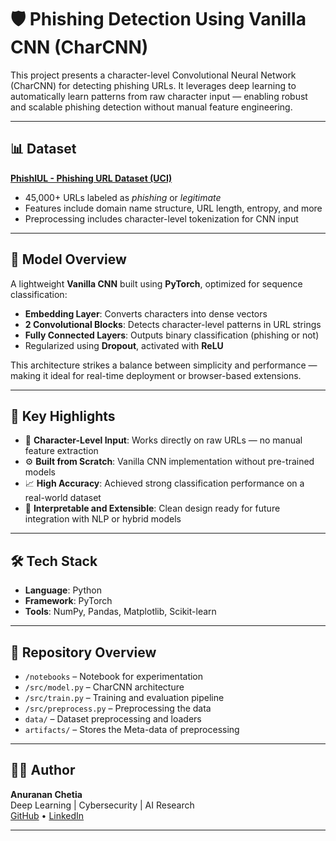 # 🛡️ Phishing Detection Using Vanilla CNN (CharCNN)

This project presents a character-level Convolutional Neural Network (CharCNN) for detecting phishing URLs. It leverages deep learning to automatically learn patterns from raw character input — enabling robust and scalable phishing detection without manual feature engineering.

---

## 📊 Dataset

**[PhishIUL - Phishing URL Dataset (UCI)](https://archive.ics.uci.edu/dataset/967/phiusiil+phishing+url+dataset)**  
- 45,000+ URLs labeled as *phishing* or *legitimate*  
- Features include domain name structure, URL length, entropy, and more  
- Preprocessing includes character-level tokenization for CNN input

---

## 🧠 Model Overview

A lightweight **Vanilla CNN** built using **PyTorch**, optimized for sequence classification:

- **Embedding Layer**: Converts characters into dense vectors  
- **2 Convolutional Blocks**: Detects character-level patterns in URL strings  
- **Fully Connected Layers**: Outputs binary classification (phishing or not)  
- Regularized using **Dropout**, activated with **ReLU**

This architecture strikes a balance between simplicity and performance — making it ideal for real-time deployment or browser-based extensions.

---

## 🚀 Key Highlights

- 📌 **Character-Level Input**: Works directly on raw URLs — no manual feature extraction
- ⚙️ **Built from Scratch**: Vanilla CNN implementation without pre-trained models
- 📈 **High Accuracy**: Achieved strong classification performance on a real-world dataset
- 🔬 **Interpretable and Extensible**: Clean design ready for future integration with NLP or hybrid models

---

## 🛠️ Tech Stack

- **Language**: Python  
- **Framework**: PyTorch  
- **Tools**: NumPy, Pandas, Matplotlib, Scikit-learn

---

## 📂 Repository Overview

- `/notebooks` – Notebook for experimentation
- `/src/model.py` – CharCNN architecture  
- `/src/train.py` – Training and evaluation pipeline  
- `/src/preprocess.py` – Preprocessing the data
- `data/` – Dataset preprocessing and loaders  
- `artifacts/` – Stores the Meta-data of preprocessing

---

## 👨‍💻 Author

**Anuranan Chetia**  
Deep Learning | Cybersecurity | AI Research  
[GitHub](https://github.com/Adderalfox) • [LinkedIn](https://www.linkedin.com/in/anuranan-chetia-74452428a/)

---